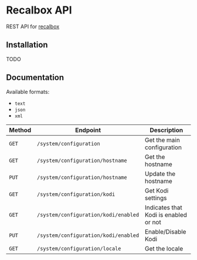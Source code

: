Recalbox API
============

REST API for [recalbox](http://recalbox.com)


Installation
------------

TODO



Documentation
-------------

Available formats:

- `text`
- `json`
- `xml`


| Method | Endpoint | Description |
| ------ | -------- | ----------- |
| `GET`  | `/system/configuration` | Get the main configuration |
| `GET`  | `/system/configuration/hostname` | Get the hostname |
| `PUT`  | `/system/configuration/hostname` | Update the hostname |
| `GET`  | `/system/configuration/kodi` | Get Kodi settings |
| `GET`  | `/system/configuration/kodi/enabled` | Indicates that Kodi is enabled or not |
| `PUT`  | `/system/configuration/kodi/enabled` | Enable/Disable Kodi |
| `GET`  | `/system/configuration/locale` | Get the locale |




